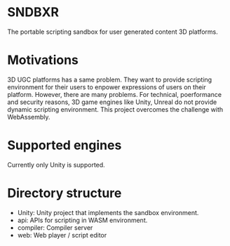 # SNDBXR
The portable scripting sandbox for user generated content 3D platforms.

# Motivations
3D UGC platforms has a same problem. They want to provide scripting environment for their users
to enpower expressions of users on their platform. However, there are many problems.
For technical, poerformance and security reasons, 3D game engines like Unity, Unreal do not provide
dynamic scripting environment. This project overcomes the challenge with WebAssembly.

# Supported engines
Currently only Unity is supported. 

# Directory structure
- Unity: Unity project that implements the sandbox environment.
- api: APIs for scripting in WASM environment. 
- compiler: Compiler server
- web: Web player / script editor